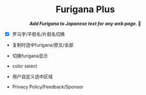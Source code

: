 <div align="center">
    <h1>Furigana Plus</h1>
    <b><p><i>Add Furigana to Japanese text for any web page.  </i>🤔</p></b>
</div>

- [x] 罗马字/平假名/片假名切换
- 复制时选中furigana/原文/全部
- 切换furigana显示
- color select

- 用户自定义选中区域

- Privacy Policy/Feedback/Sponsor

